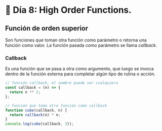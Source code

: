 # 📔 Día 8: High Order Functions.

## Función de orden superior

Son funciones que toman otra función como parámetro o retorna una función como valor. La función pasada como parámetro se llama _callback_.

### Callback

Es una función que se pasa a otra como argumento, que luego se invoca dentro de la función externa para completar algún tipo de rutina o acción.

```javascript
// función callback, el nombre puede ser cualquiera
const callback = (n) => {
  return n ** 2;
};

// función que toma otra función como callback
function cube(callback, n) {
  return callback(n) * n;
}
console.log(cube(callback, 3));
```
